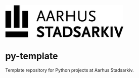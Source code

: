 [![Aarhus Stadsarkiv](https://raw.githubusercontent.com/aarhusstadsarkiv/py-template/master/img/logo.png)](https://stadsarkiv.aarhus.dk/)
# py-template
Template repository for Python projects at Aarhus Stadsarkiv.
